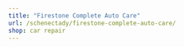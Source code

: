```yaml
---
title: "Firestone Complete Auto Care"
url: /schenectady/firestone-complete-auto-care/
shop: car repair
---
```

